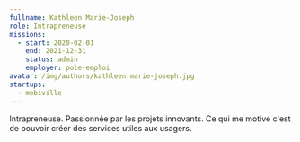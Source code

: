 ```yaml
---
fullname: Kathleen Marie-Joseph
role: Intrapreneuse
missions:
  - start: 2020-02-01
    end: 2021-12-31
    status: admin
    employer: pole-emploi
avatar: /img/authors/kathleen.marie-joseph.jpg
startups:
  - mobiville
---
```


Intrapreneuse. Passionnée par les projets innovants. Ce qui me motive c'est de pouvoir créer des services utiles aux usagers.
